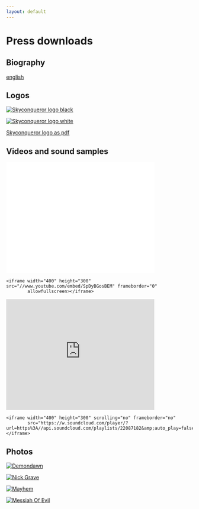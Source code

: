 ```yaml
---
layout: default
---
```


Press downloads
===

Biography
---

[english](biography.pdf)

Logos
---

[![Skyconqueror logo black](Skyconqueror_Logo_schwatt.jpg)](Skyconqueror_Logo_schwatt.jpg)

[![Skyconqueror logo white](Skyconqueror_Logo_weiss.jpg)](Skyconqueror_Logo_weiss.jpg)

[Skyconqueror logo as pdf](Skyconqueror_Logo.PDF)


Videos and sound samples
---

<iframe width="400" height="300" src="//www.youtube.com/embed/SpDyBGosBEM" frameborder="0"
        allowfullscreen></iframe>

    <iframe width="400" height="300" src="//www.youtube.com/embed/SpDyBGosBEM" frameborder="0"
            allowfullscreen></iframe>

<iframe width="400" height="300" scrolling="no" frameborder="no"
        src="https://w.soundcloud.com/player/?url=https%3A//api.soundcloud.com/playlists/22087182&amp;auto_play=false&amp;hide_related=false&amp;show_comments=true&amp;show_user=true&amp;show_reposts=false&amp;visual=true"></iframe>

    <iframe width="400" height="300" scrolling="no" frameborder="no"
            src="https://w.soundcloud.com/player/?url=https%3A//api.soundcloud.com/playlists/22087182&amp;auto_play=false&amp;hide_related=false&amp;show_comments=true&amp;show_user=true&amp;show_reposts=false&amp;visual=true"></iframe>


Photos
---

[![Demondawn](Demondawn1.jpg)](Demondawn1.jpg)

[![Nick Grave](NickGrave.jpg)](NickGrave.jpg)

[![Mayhem](Mayhem1.jpg)](Mayhem1.jpg)

[![Messiah Of Evil](MessiahOfEvil1.jpg)](MessiahOfEvil1.jpg)